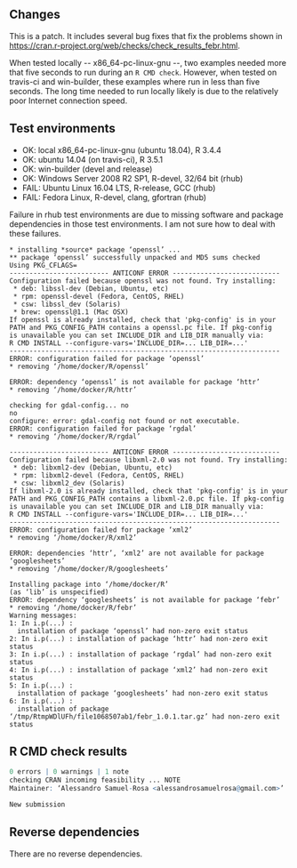 ## Changes
This is a patch. It includes several bug fixes that fix the problems shown in https://cran.r-project.org/web/checks/check_results_febr.html.

When tested locally -- x86_64-pc-linux-gnu --, two examples needed more that five seconds to run during an 
`R CMD check`. However, when tested on travis-ci and win-builder, these examples where run in less than five 
seconds. The long time needed to run locally likely is due to the relatively poor Internet connection speed.

## Test environments
* OK: local x86_64-pc-linux-gnu (ubuntu 18.04), R 3.4.4
* OK: ubuntu 14.04 (on travis-ci), R 3.5.1
* OK: win-builder (devel and release)
* OK: Windows Server 2008 R2 SP1, R-devel, 32/64 bit (rhub)
* FAIL: Ubuntu Linux 16.04 LTS, R-release, GCC (rhub)
* FAIL: Fedora Linux, R-devel, clang, gfortran (rhub)

Failure in rhub test environments are due to missing software and package dependencies in those test
environments. I am not sure how to deal with these failures.

```
* installing *source* package ‘openssl’ ...
** package ‘openssl’ successfully unpacked and MD5 sums checked
Using PKG_CFLAGS=
------------------------- ANTICONF ERROR ---------------------------
Configuration failed because openssl was not found. Try installing:
 * deb: libssl-dev (Debian, Ubuntu, etc)
 * rpm: openssl-devel (Fedora, CentOS, RHEL)
 * csw: libssl_dev (Solaris)
 * brew: openssl@1.1 (Mac OSX)
If openssl is already installed, check that 'pkg-config' is in your
PATH and PKG_CONFIG_PATH contains a openssl.pc file. If pkg-config
is unavailable you can set INCLUDE_DIR and LIB_DIR manually via:
R CMD INSTALL --configure-vars='INCLUDE_DIR=... LIB_DIR=...'
--------------------------------------------------------------------
ERROR: configuration failed for package ‘openssl’
* removing ‘/home/docker/R/openssl’
```

```
ERROR: dependency ‘openssl’ is not available for package ‘httr’
* removing ‘/home/docker/R/httr’
```

```
checking for gdal-config... no
no
configure: error: gdal-config not found or not executable.
ERROR: configuration failed for package ‘rgdal’
* removing ‘/home/docker/R/rgdal’
```

```
------------------------- ANTICONF ERROR ---------------------------
Configuration failed because libxml-2.0 was not found. Try installing:
 * deb: libxml2-dev (Debian, Ubuntu, etc)
 * rpm: libxml2-devel (Fedora, CentOS, RHEL)
 * csw: libxml2_dev (Solaris)
If libxml-2.0 is already installed, check that 'pkg-config' is in your
PATH and PKG_CONFIG_PATH contains a libxml-2.0.pc file. If pkg-config
is unavailable you can set INCLUDE_DIR and LIB_DIR manually via:
R CMD INSTALL --configure-vars='INCLUDE_DIR=... LIB_DIR=...'
--------------------------------------------------------------------
ERROR: configuration failed for package ‘xml2’
* removing ‘/home/docker/R/xml2’
```

```
ERROR: dependencies ‘httr’, ‘xml2’ are not available for package ‘googlesheets’
* removing ‘/home/docker/R/googlesheets’
```

```
Installing package into ‘/home/docker/R’
(as ‘lib’ is unspecified)
ERROR: dependency ‘googlesheets’ is not available for package ‘febr’
* removing ‘/home/docker/R/febr’
Warning messages:
1: In i.p(...) :
  installation of package ‘openssl’ had non-zero exit status
2: In i.p(...) : installation of package ‘httr’ had non-zero exit status
3: In i.p(...) : installation of package ‘rgdal’ had non-zero exit status
4: In i.p(...) : installation of package ‘xml2’ had non-zero exit status
5: In i.p(...) :
  installation of package ‘googlesheets’ had non-zero exit status
6: In i.p(...) :
  installation of package ‘/tmp/RtmpWDlUFh/file1068507ab1/febr_1.0.1.tar.gz’ had non-zero exit status
```

## R CMD check results

```R
0 errors | 0 warnings | 1 note 
checking CRAN incoming feasibility ... NOTE
Maintainer: ‘Alessandro Samuel-Rosa <alessandrosamuelrosa@gmail.com>’

New submission
```

## Reverse dependencies

There are no reverse dependencies.
